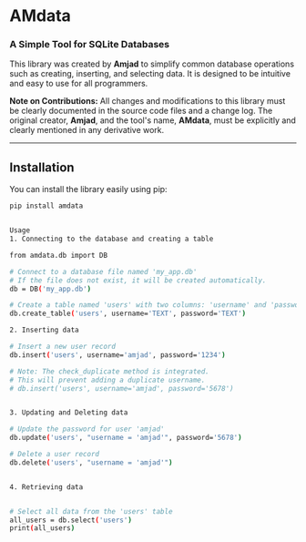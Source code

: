 # AMdata

### A Simple Tool for SQLite Databases

This library was created by **Amjad** to simplify common database operations such as creating, inserting, and selecting data. It is designed to be intuitive and easy to use for all programmers.

**Note on Contributions:**
All changes and modifications to this library must be clearly documented in the source code files and a change log. The original creator, **Amjad**, and the tool's name, **AMdata**, must be explicitly and clearly mentioned in any derivative work.

---

## Installation

You can install the library easily using pip:
```bash
pip install amdata


Usage
1. Connecting to the database and creating a table

from amdata.db import DB

# Connect to a database file named 'my_app.db'
# If the file does not exist, it will be created automatically.
db = DB('my_app.db')

# Create a table named 'users' with two columns: 'username' and 'password'
db.create_table('users', username='TEXT', password='TEXT')

2. Inserting data

# Insert a new user record
db.insert('users', username='amjad', password='1234')

# Note: The check_duplicate method is integrated.
# This will prevent adding a duplicate username.
# db.insert('users', username='amjad', password='5678')


3. Updating and Deleting data

# Update the password for user 'amjad'
db.update('users', "username = 'amjad'", password='5678')

# Delete a user record
db.delete('users', "username = 'amjad'")


4. Retrieving data


# Select all data from the 'users' table
all_users = db.select('users')
print(all_users)



